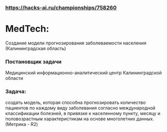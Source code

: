 ### https://hacks-ai.ru/championships/758260
# MedTech:
Создание модели прогнозирования заболеваемости населения (Калининградская область)

### Постановщик задачи
Медицинский информационно-аналитический центр Калининградской области

### Задача:
создать модель, которая способна прогнозировать количество пациентов по каждому виду заболевания согласно международной классификации болезней, в привязке к населенному пункту, месяцу и половозрастным характеристикам на основе многолетних данных. (Метрика - R2)
